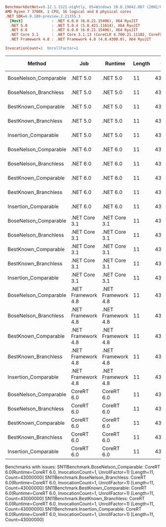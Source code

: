 ``` ini

BenchmarkDotNet=v0.12.1.1521-nightly, OS=Windows 10.0.19042.867 (20H2/October2020Update)
AMD Ryzen 7 3700X, 1 CPU, 16 logical and 8 physical cores
.NET SDK=6.0.100-preview.2.21155.3
  [Host]             : .NET 6.0.0 (6.0.21.15406), X64 RyuJIT
  .NET 5.0           : .NET 5.0.4 (5.0.421.11614), X64 RyuJIT
  .NET 6.0           : .NET 6.0.0 (6.0.21.15406), X64 RyuJIT
  .NET Core 3.1      : .NET Core 3.1.13 (CoreCLR 4.700.21.11102, CoreFX 4.700.21.11602), X64 RyuJIT
  .NET Framework 4.8 : .NET Framework 4.8 (4.8.4300.0), X64 RyuJIT

InvocationCount=1  UnrollFactor=1  

```
|                Method |                Job |            Runtime | Length |    Count |     Mean |   Error |  StdDev | Gen 0 | Gen 1 | Gen 2 | Allocated |
|---------------------- |------------------- |------------------- |------- |--------- |---------:|--------:|--------:|------:|------:|------:|----------:|
| BoseNelson_Comparable |           .NET 5.0 |           .NET 5.0 |     11 | 43000000 | 294.6 ms | 0.50 ms | 0.41 ms |     - |     - |     - |      48 B |
| BoseNelson_Branchless |           .NET 5.0 |           .NET 5.0 |     11 | 43000000 | 145.4 ms | 0.08 ms | 0.07 ms |     - |     - |     - |         - |
|  BestKnown_Comparable |           .NET 5.0 |           .NET 5.0 |     11 | 43000000 | 307.0 ms | 0.50 ms | 0.47 ms |     - |     - |     - |      48 B |
|  BestKnown_Branchless |           .NET 5.0 |           .NET 5.0 |     11 | 43000000 | 109.9 ms | 0.34 ms | 0.32 ms |     - |     - |     - |         - |
|  Insertion_Comparable |           .NET 5.0 |           .NET 5.0 |     11 | 43000000 | 372.2 ms | 7.01 ms | 7.19 ms |     - |     - |     - |         - |
| BoseNelson_Comparable |           .NET 6.0 |           .NET 6.0 |     11 | 43000000 | 297.6 ms | 0.95 ms | 0.89 ms |     - |     - |     - |     192 B |
| BoseNelson_Branchless |           .NET 6.0 |           .NET 6.0 |     11 | 43000000 | 146.7 ms | 0.79 ms | 0.74 ms |     - |     - |     - |     144 B |
|  BestKnown_Comparable |           .NET 6.0 |           .NET 6.0 |     11 | 43000000 | 304.3 ms | 0.32 ms | 0.28 ms |     - |     - |     - |     224 B |
|  BestKnown_Branchless |           .NET 6.0 |           .NET 6.0 |     11 | 43000000 | 110.0 ms | 0.30 ms | 0.28 ms |     - |     - |     - |     144 B |
|  Insertion_Comparable |           .NET 6.0 |           .NET 6.0 |     11 | 43000000 | 395.6 ms | 2.77 ms | 2.59 ms |     - |     - |     - |     192 B |
| BoseNelson_Comparable |      .NET Core 3.1 |      .NET Core 3.1 |     11 | 43000000 | 297.3 ms | 0.73 ms | 0.68 ms |     - |     - |     - |         - |
| BoseNelson_Branchless |      .NET Core 3.1 |      .NET Core 3.1 |     11 | 43000000 | 145.4 ms | 0.15 ms | 0.12 ms |     - |     - |     - |         - |
|  BestKnown_Comparable |      .NET Core 3.1 |      .NET Core 3.1 |     11 | 43000000 | 305.3 ms | 1.10 ms | 0.98 ms |     - |     - |     - |   1,336 B |
|  BestKnown_Branchless |      .NET Core 3.1 |      .NET Core 3.1 |     11 | 43000000 | 110.5 ms | 0.28 ms | 0.25 ms |     - |     - |     - |         - |
|  Insertion_Comparable |      .NET Core 3.1 |      .NET Core 3.1 |     11 | 43000000 | 381.9 ms | 2.66 ms | 2.35 ms |     - |     - |     - |      48 B |
| BoseNelson_Comparable | .NET Framework 4.8 | .NET Framework 4.8 |     11 | 43000000 | 312.4 ms | 5.91 ms | 5.81 ms |     - |     - |     - |         - |
| BoseNelson_Branchless | .NET Framework 4.8 | .NET Framework 4.8 |     11 | 43000000 | 145.5 ms | 0.09 ms | 0.07 ms |     - |     - |     - |         - |
|  BestKnown_Comparable | .NET Framework 4.8 | .NET Framework 4.8 |     11 | 43000000 | 313.7 ms | 2.16 ms | 1.92 ms |     - |     - |     - |         - |
|  BestKnown_Branchless | .NET Framework 4.8 | .NET Framework 4.8 |     11 | 43000000 | 109.9 ms | 0.19 ms | 0.17 ms |     - |     - |     - |         - |
|  Insertion_Comparable | .NET Framework 4.8 | .NET Framework 4.8 |     11 | 43000000 | 484.3 ms | 3.42 ms | 3.20 ms |     - |     - |     - |         - |
| BoseNelson_Comparable |         CoreRT 6.0 |         CoreRT 6.0 |     11 | 43000000 |       NA |      NA |      NA |     - |     - |     - |         - |
| BoseNelson_Branchless |         CoreRT 6.0 |         CoreRT 6.0 |     11 | 43000000 |       NA |      NA |      NA |     - |     - |     - |         - |
|  BestKnown_Comparable |         CoreRT 6.0 |         CoreRT 6.0 |     11 | 43000000 |       NA |      NA |      NA |     - |     - |     - |         - |
|  BestKnown_Branchless |         CoreRT 6.0 |         CoreRT 6.0 |     11 | 43000000 |       NA |      NA |      NA |     - |     - |     - |         - |
|  Insertion_Comparable |         CoreRT 6.0 |         CoreRT 6.0 |     11 | 43000000 |       NA |      NA |      NA |     - |     - |     - |         - |

Benchmarks with issues:
  SN11Benchmark.BoseNelson_Comparable: CoreRT 6.0(Runtime=CoreRT 6.0, InvocationCount=1, UnrollFactor=1) [Length=11, Count=43000000]
  SN11Benchmark.BoseNelson_Branchless: CoreRT 6.0(Runtime=CoreRT 6.0, InvocationCount=1, UnrollFactor=1) [Length=11, Count=43000000]
  SN11Benchmark.BestKnown_Comparable: CoreRT 6.0(Runtime=CoreRT 6.0, InvocationCount=1, UnrollFactor=1) [Length=11, Count=43000000]
  SN11Benchmark.BestKnown_Branchless: CoreRT 6.0(Runtime=CoreRT 6.0, InvocationCount=1, UnrollFactor=1) [Length=11, Count=43000000]
  SN11Benchmark.Insertion_Comparable: CoreRT 6.0(Runtime=CoreRT 6.0, InvocationCount=1, UnrollFactor=1) [Length=11, Count=43000000]
